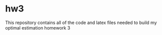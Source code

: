 # hw3
This repository contains all of the code and latex files needed to build my optimal estimation homework 3
